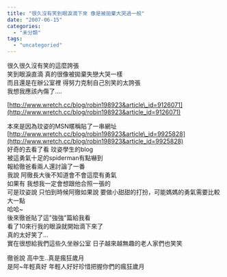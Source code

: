 ```yaml
---
title: "很久沒有笑到眼淚滴下來 像是被拋棄大哭過一般"
date: "2007-06-15"
categories: 
  - "未分類"
tags: 
  - "uncategoried"
---
```


很久很久沒有笑的這麼誇張  
笑到眼淚直滴 真的很像被拋棄失戀大哭一樣  
而且還是在辦公室裡 得努力克制自己別笑的太誇張   
我想我應該內傷了....  
  
[http://www.wretch.cc/blog/robin198923&article\_id=9126071](http://www.wretch.cc/blog/robin198923&article_id=9126071)  
  
本來是因為玟姿的MSN暱稱貼了一串網址  
[http://www.wretch.cc/blog/robin198923&article\_id=9925828](http://www.wretch.cc/blog/robin198923&article_id=9925828)  
好奇的去看了看 玟姿學生的blog  
被這勇氣十足的spiderman有點嚇到  
報給徹爸看兩人還討論了一番  
我說 阿徹長大後不知道會不會這麼有勇氣   
如果有 我想我一定會想跟他合照一張的  
可是玟姿說 只怕到時候阿徹如果說 要做小甜甜的打扮，可能媽媽的勇氣需要比較大一點  
哈哈~  
後來徹爸貼了這"強強"篇給我看  
看了10來行我的眼淚就開始滴下來了  
真的太好笑了...  
實在很想給我們這些久坐辦公室 日子越來越無趣的老人家們也笑笑  
  
徹爸說 高中生..真是瘋狂歲月  
是阿~年輕真好 年輕人好好珍惜把握你們的瘋狂歲月
